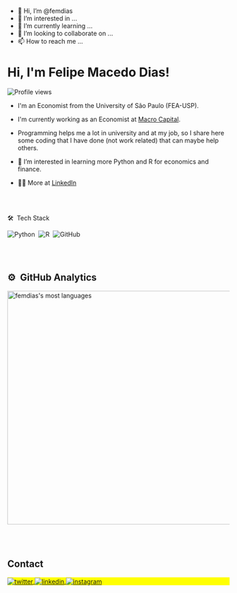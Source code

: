 - 👋 Hi, I’m @femdias
- 👀 I’m interested in ...
- 🌱 I’m currently learning ...
- 💞️ I’m looking to collaborate on ...
- 📫 How to reach me ...

<!---
femdias/femdias is a ✨ special ✨ repository because its `README.md` (this file) appears on your GitHub profile.
You can click the Preview link to take a look at your changes.
--->

<h1 align="left">Hi, I'm Felipe Macedo Dias!</h1>
<p align="left"> <img src="https://komarev.com/ghpvc/?username=femdias&color=yellow" alt="Profile views" /> </p>

- I'm an Economist from the University of São Paulo (FEA-USP).

- I'm currently working as an Economist at [Macro Capital](https://www.macrocapital.com.br/).

- Programming helps me a lot in university and at my job, so I share here some coding that I have done (not work related) that can maybe help others.

- 👀 I’m interested in learning more Python and R for economics and finance.

- 👨‍💻 More at [LinkedIn](https://maykbrito.dev)


<br><br>

🛠 &nbsp;Tech Stack

![Python](https://img.shields.io/badge/-Python-05122A?style=flat&logo=python)&nbsp;
![R](https://img.shields.io/badge/-R-05122A?style=flat&logo=r)&nbsp;
![GitHub](https://img.shields.io/badge/-GitHub-05122A?style=flat&logo=github)&nbsp;


<br><br>

## ⚙️ &nbsp;GitHub Analytics

<p align="left">
<img width="530em" src="https://github-readme-stats.vercel.app/api/top-langs/?username=femdias&layout=compact&theme=vision-friendly-dark" alt="femdias's most languages"/>
</p>


<br><br>

## Contact

<p align="left" style="background:yellow">
<a href="https://twitter.com/fem_dias" target="_blank">
  <img align="center" src="https://img.shields.io/badge/-maykbrito-05122A?style=flat&logo=twitter" alt="twitter"/>  
</a>
<a href="https://linkedin.com/in/felipe-macedo-dias" target="_blank">
  <img align="center" src="https://img.shields.io/badge/-maykbrito-05122A?style=flat&logo=linkedin" alt="linkedin"/>
</a>
<a href="https://instagram.com/femdias" target="_blank">
 <img align="center" src="https://img.shields.io/badge/-maykbrito-05122A?style=flat&logo=instagram" alt="instagram"/>
</a>
</p>
